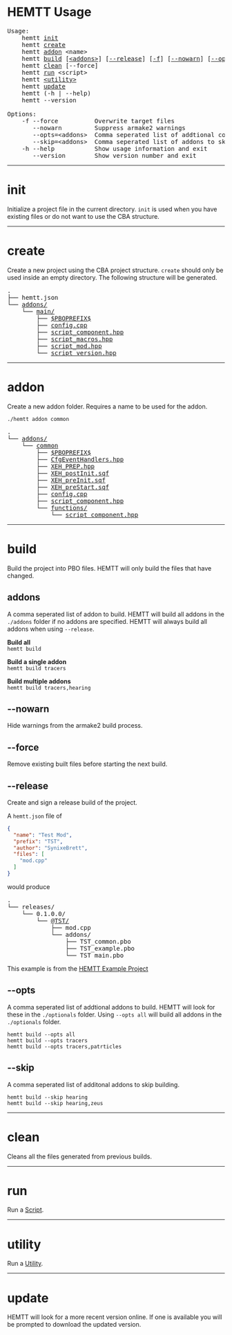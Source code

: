 # HEMTT Usage

<pre>
Usage:
    hemtt <a href="/HEMTT/#/usage?id=init">init</a>
    hemtt <a href="/HEMTT/#/usage?id=create">create</a>
    hemtt <a href="/HEMTT/#/usage?id=addon">addon</a> &lt;name&gt;
    hemtt <a href="/HEMTT/#/usage?id=build">build</a> [<a href="/HEMTT/#/usage?id=addons">&lt;addons&gt;</a>] [<a href="/HEMTT/#/usage?id=-release">--release</a>] [<a href="/HEMTT/#/usage?id=-force">-f</a>] [<a href="/HEMTT/#/usage?id=-nowarn">--nowarn</a>] [<a href="/HEMTT/#/usage?id=-opts">--opts</a>=&lt;addons&gt;] [<a href="/HEMTT/#/usage?id=-skip">--skip</a>=&lt;addons&gt;]
    hemtt <a href="/HEMTT/#/usage?id=clean">clean</a> [--force]
    hemtt <a href="/HEMTT/#/usage?id=run">run</a> &lt;script&gt;
    hemtt <a href="/HEMTT/#/usage?id=utility">&lt;utility&gt;</a>
    hemtt <a href="/HEMTT/#/usage?id=update">update</a>
    hemtt (-h | --help)
    hemtt --version

Options:
    -f --force          Overwrite target files
       --nowarn         Suppress armake2 warnings
       --opts=&lt;addons&gt;  Comma seperated list of addtional compontents to build
       --skip=&lt;addons&gt;  Comma seperated list of addons to skip building
    -h --help           Show usage information and exit
       --version        Show version number and exit
</pre>
<hr/>

# init

Initialize a project file in the current directory. `init` is used when you have existing files or do not want to use the CBA structure.
<hr/>

# create

Create a new project using the CBA project structure. `create` should only be used inside an empty directory. The following structure will be generated.
<pre>
.
├── hemtt.json
└── <a href="https://github.com/synixebrett/HEMTT-Example/tree/master/addons">addons/</a>
    └── <a href="https://github.com/synixebrett/HEMTT-Example/tree/master/addons/main">main/</a>
        ├── <a href="https://github.com/synixebrett/HEMTT-Example/blob/master/addons/main/%24PBOPREFIX%24">$PBOPREFIX$</a>
        ├── <a href="https://github.com/synixebrett/HEMTT-Example/blob/master/addons/main/config.cpp">config.cpp</a>
        ├── <a href="https://github.com/synixebrett/HEMTT-Example/blob/master/addons/main/script_component.hpp">script_component.hpp</a>
        ├── <a href="https://github.com/synixebrett/HEMTT-Example/blob/master/addons/main/script_macros.hpp">script_macros.hpp</a>
        ├── <a href="https://github.com/synixebrett/HEMTT-Example/blob/master/addons/main/script_mod.hpp">script_mod.hpp</a>
        └── <a href="https://github.com/synixebrett/HEMTT-Example/blob/master/addons/main/script_version.hpp">script_version.hpp</a>
</pre>
<hr/>

# addon

Create a new addon folder. Requires a name to be used for the addon.

```
./hemtt addon common
```
<pre>
.
└── <a href="https://github.com/synixebrett/HEMTT-Example/tree/master/addons">addons/</a>
    └── <a href="https://github.com/synixebrett/HEMTT-Example/tree/master/addons/common">common</a>
        ├── <a href="https://github.com/synixebrett/HEMTT-Example/blob/master/addons/common/%24PBOPREFIX%24">$PBOPREFIX$</a>
        ├── <a href="https://github.com/synixebrett/HEMTT-Example/blob/master/addons/common/CfgEventHandlers.hpp">CfgEventHandlers.hpp</a>
        ├── <a href="https://github.com/synixebrett/HEMTT-Example/blob/master/addons/common/XEH_PREP.hpp">XEH_PREP.hpp</a>
        ├── <a href="https://github.com/synixebrett/HEMTT-Example/blob/master/addons/common/XEH_postInit.sqf">XEH_postInit.sqf</a>
        ├── <a href="https://github.com/synixebrett/HEMTT-Example/blob/master/addons/common/XEH_preInit.sqf">XEH_preInit.sqf</a>
        ├── <a href="https://github.com/synixebrett/HEMTT-Example/blob/master/addons/common/XEH_preStart.sqf">XEH_preStart.sqf</a>
        ├── <a href="https://github.com/synixebrett/HEMTT-Example/blob/master/addons/common/config.cpp">config.cpp</a>
        ├── <a href="https://github.com/synixebrett/HEMTT-Example/blob/master/addons/common/script_component.hpp">script_component.hpp</a>
        └── <a href="https://github.com/synixebrett/HEMTT-Example/tree/master/addons/common/functions">functions/</a>
            └── <a href="https://github.com/synixebrett/HEMTT-Example/blob/master/addons/common/functions/script_component.hpp">script_component.hpp</a>
</pre>
<hr>

# build
Build the project into PBO files. HEMTT will only build the files that have changed.

## addons
A comma seperated list of addon to build. HEMTT will build all addons in the `./addons` folder if no addons are specified. HEMTT will always build all addons when using `--release`.

**Build all**  
`hemtt build`

**Build a single addon**  
`hemtt build tracers`

**Build multiple addons**  
`hemtt build tracers,hearing`

## --nowarn
Hide warnings from the armake2 build process.

## --force
Remove existing built files before starting the next build.

## --release
Create and sign a release build of the project.

A `hemtt.json` file of 
```json
{
  "name": "Test Mod",
  "prefix": "TST",
  "author": "SynixeBrett",
  "files": [
    "mod.cpp"
  ]
}
```
would produce
<pre>
.
└── releases/
    └── 0.1.0.0/
        └── <a href="https://github.com/synixebrett/HEMTT-Example/tree/master/releases/0.1.0.0/%40TST">@TST/</a>
            ├── mod.cpp
            └── addons/
                ├── TST_common.pbo
                ├── TST_example.pbo
                └── TST_main.pbo
</pre>
This example is from the [HEMTT Example Project](https://github.com/synixebrett/HEMTT-Example)

## --opts
A comma seperated list of addtional addons to build. HEMTT will look for these in the `./optionals` folder. Using `--opts all` will build all addons in the `./optionals` folder.

`hemtt build --opts all`  
`hemtt build --opts tracers`  
`hemtt build --opts tracers,patrticles`

## --skip
A comma seperated list of additonal addons to skip building.

`hemtt build --skip hearing`  
`hemtt build --skip hearing,zeus`

<hr/>

# clean
Cleans all the files generated from previous builds.
<hr>

# run
Run a [Script](/scripts.md).
<hr/>

# utility
Run a [Utility](/utilities.md).
<hr/>

# update

HEMTT will look for a more recent version online. If one is available you will be prompted to download the updated version.
